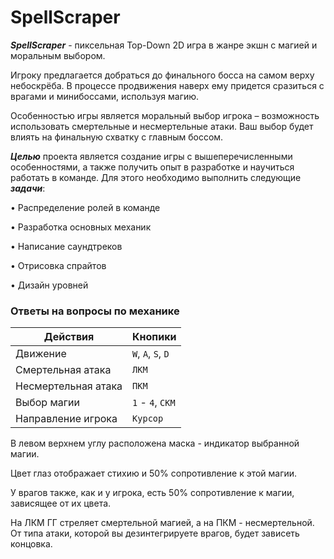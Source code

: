 # SpellScraper
***SpellScraper*** - пиксельная Top-Down 2D игра в жанре экшн с магией и моральным выбором. 

Игроку предлагается добраться до финального босса на самом верху небоскрёба. В процессе продвижения наверх ему придется сразиться с врагами и минибоссами, используя магию.

Особенностью игры является моральный выбор игрока – возможность использовать смертельные и несмертельные атаки. Ваш выбор будет влиять на финальную схватку с главным боссом. 

***Целью*** проекта является создание игры с вышеперечисленными особенностями, а также получить опыт в разработке и научиться работать в команде. Для этого необходимо выполнить следующие ***задачи***:

• Распределение ролей в команде

• Разработка основных механик

• Написание саундтреков

• Отрисовка спрайтов

• Дизайн уровней

### Ответы на вопросы по механике
| Действия | Кнопики |
| --- | --- |
| Движение  | `W`, `A`, `S`, `D` |
| Смертельная атака | `ЛКМ` |
| Несмертельная атака | `ПКМ` |
| Выбор магии | `1` - `4`, `СКМ` |
| Направление игрока| `Курсор` |

В левом верхнем углу расположена маска - индикатор выбранной магии. 

Цвет глаз отображает стихию и 50% сопротивление к этой магии. 

У врагов также, как и у игрока, есть 50% сопротивление к магии, зависящее от их цвета.

На ЛКМ ГГ стреляет смертельной магией, а на ПКМ - несмертельной. От типа атаки, которой вы дезинтегрируете врагов, будет зависеть концовка.
